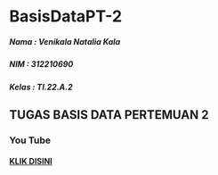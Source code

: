 # BasisDataPT-2

##### Nama : Venikala Natalia Kala
##### NIM : 312210690
##### Kelas : TI.22.A.2

## TUGAS BASIS DATA PERTEMUAN 2

### You Tube

#### [KLIK DISINI]()
